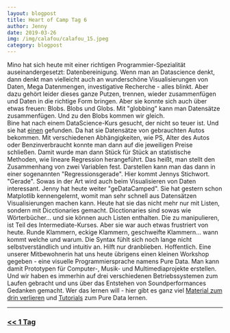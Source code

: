 ```yaml
---
layout: blogpost
title: Heart of Camp Tag 6
author: Jenny
date: 2019-03-26
img: /img/calafou/calafou_15.jpeg
category: blogpost
---
```


Mino hat sich heute mit einer richtigen Programmier-Spezialität auseinandergesetzt: Datenbereinigung. Wenn man an Datascience denkt, dann denkt man vielleicht auch an wunderschöne Visualisierungen von Daten, Mega Datenmengen, investigative Recherche - alles blinkt. Aber dazu gehört leider dieses ganze Putzen, trennen, wieder zusammenfügen und Daten in die richtige Form bringen. Aber sie konnte sich auch über etwas freuen: Blobs. Blobs und Globs. Mit "globbing" kann man Datensätze zusammenfügen. Und zu den Blobs kommen wir gleich.  
Bine hat nach einem DataScience-Kurs gesucht, der nicht so teuer ist. Und sie hat [einen](https://www.edx.org/course/data-analysis-with-python) gefunden. Da hat sie Datensätze von gebrauchten Autos bekommen. Mit verschiedenen Abhängigkeiten, wie PS, Alter des Autos oder Benzinverbraucht konnte man dann auf die jeweiligen Preise schließen. Damit wurde man dann Stück für Stück an statistische Methoden, wie lineare Regression herangeführt. Das heißt, man stellt den Zusammenhang von zwei Variablen fest. Darstellen kann man das dann in einer sogenannten "Regressionsgerade". 
Hier kommt Jennys Stichwort. "Gerade". Sowas in der Art wird auch beim Visualisieren von Daten interessant. Jenny hat heute weiter "geDataCamped". Sie hat gestern schon Matplotlib kennengelernt, womit man sehr schnell aus Datensätzen Visualisierungen machen kann. Heute hat sie das nicht mehr nur mit Listen, sondern mit Dicctionaries gemacht. Dicctionaries sind sowas wie Wörterbücher... und sie können auch Listen enthalten. Die zu manipulieren, ist Teil des Intermediate-Kurses. Aber sie war auch etwas frustriert von heute. Runde Klammern, eckige Klammern, geschweifte Klammern...  wann kommt welche und warum. Die Syntax fühlt sich noch lange nicht selbstverständlich und intuitiv an. Hilft nur dranblieben. Hoffentlich.
Eine unserer Mitbewohnerin hat uns heute übrigens einen kleinen Workshop gegeben - eine visuelle Programmiersprache namens Pure Data. Man kann damit Prototypen für Computer-, Musik- und Multimediaprojekte erstellen. Und wir haben es immerhin auf drei verschiedenen Betriebssystemen zum Laufen gebracht und uns über das Entstehen von Soundperformances Gedanken gemacht. Wer das lernen will - hier gibt es ganz viel [Material zum drin verlieren](https://lucarda.com.ar) und [Tutorials](https://lucarda.com.ar/pd-tutorial)
zum Pure Data lernen.


***

### [<< 1 Tag](/calafou_25)
